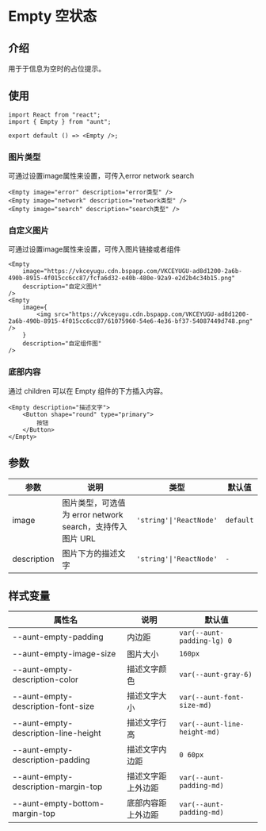 # Empty 空状态
<code hidden="hidden" src="./demos/demo.tsx"></code>

## 介绍
用于于信息为空时的占位提示。

## 使用
```tsx
import React from "react";
import { Empty } from "aunt";

export default () => <Empty />;
```

### 图片类型
可通过设置image属性来设置，可传入error network search
```tsx
<Empty image="error" description="error类型" />
<Empty image="network" description="network类型" />
<Empty image="search" description="search类型" />
```


### 自定义图片
可通过设置image属性来设置，可传入图片链接或者组件
```tsx
<Empty
    image="https://vkceyugu.cdn.bspapp.com/VKCEYUGU-ad8d1200-2a6b-490b-8915-4f015cc6cc87/fcfa6d32-e40b-480e-92a9-e2d2b4c34b15.png" 
    description="自定义图片"
/>
<Empty 
    image={
        <img src="https://vkceyugu.cdn.bspapp.com/VKCEYUGU-ad8d1200-2a6b-490b-8915-4f015cc6cc87/61075960-54e6-4e36-bf37-54087449d748.png" />
    } 
    description="自定组件图" 
/>
```

### 底部内容
通过 children 可以在 Empty 组件的下方插入内容。
```tsx
<Empty description="描述文字">
    <Button shape="round" type="primary">
        按钮
    </Button>
</Empty>
```


## 参数
| 参数 | 说明 |  类型 |默认值 |
| ---- | ---- | ---- | ------ |
| image |图片类型，可选值为 error network search，支持传入图片 URL|    `'string'\|'ReactNode'`|`default`|
| description | 图片下方的描述文字 |   `'string'\|'ReactNode'` |`-` |

## 样式变量
| 属性名 | 说明 | 默认值 |
| ---- | ---- | ---- |
| --aunt-empty-padding | 内边距 | `var(--aunt-padding-lg) 0` |
| --aunt-empty-image-size | 图片大小 | `160px` |
| --aunt-empty-description-color | 描述文字颜色 | `var(--aunt-gray-6)` |
| --aunt-empty-description-font-size | 描述文字大小 | `var(--aunt-font-size-md)` |
| --aunt-empty-description-line-height | 描述文字行高 | `var(--aunt-line-height-md)` |
| --aunt-empty-description-padding | 描述文字内边距 | `0 60px` |
| --aunt-empty-description-margin-top | 描述文字距上外边距 | `var(--aunt-padding-md)` |
| --aunt-empty-bottom-margin-top | 底部内容距上外边距 | `var(--aunt-padding-md)` |